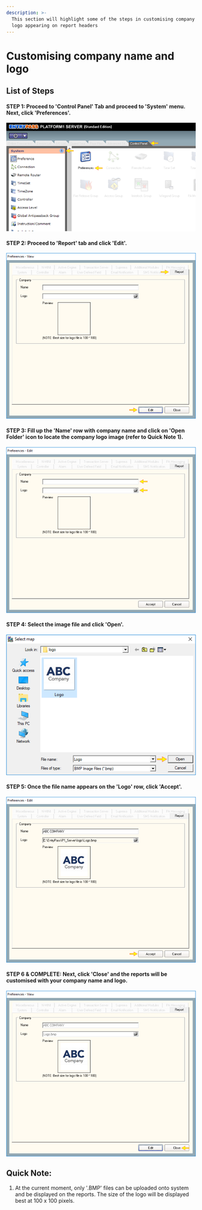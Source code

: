 ```yaml
---
description: >-
  This section will highlight some of the steps in customising company name and
  logo appearing on report headers
---
```


# Customising company name and logo

## List of Steps

#### STEP 1: Proceed to 'Control Panel' Tab and proceed to 'System' menu. Next, click 'Preferences'. 

![](../.gitbook/assets/untitled1%20%2821%29.png)



#### STEP 2: Proceed to 'Report' tab and click 'Edit'. 

![](../.gitbook/assets/untitled2%20%2815%29.png)



#### STEP 3: Fill up the 'Name' row with company name and click on 'Open Folder' icon to locate the company logo image \(refer to Quick Note 1\).

![](../.gitbook/assets/untitled3%20%2822%29.png)



#### STEP 4: Select the image file and click 'Open'. 

![](../.gitbook/assets/untitled4%20%2810%29.png)



#### STEP 5: Once the file name appears on the 'Logo' row, click 'Accept'. 

![](../.gitbook/assets/untitled5%20%2824%29.png)



#### STEP 6 & COMPLETE: Next, click 'Close' and the reports will be customised with your company name and logo.

![](../.gitbook/assets/untitled6%20%282%29.png)

## Quick Note:

1. At the current moment, only '.BMP' files can be uploaded onto system and be displayed on the reports. The size of the logo will be displayed best at 100 x 100 pixels. 


